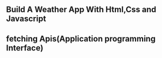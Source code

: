 ## Build A Weather App With Html,Css and Javascript
## fetching Apis(Application programming Interface)
